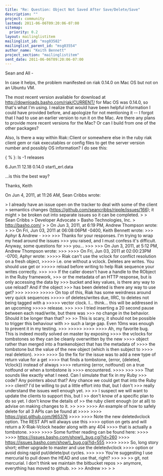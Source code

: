 ```yaml
---
title: "Re: Question: Object Not Saved After Save/Delete/Save"
description: ""
project: community
lastmod: 2011-06-06T09:20:06-07:00
sitemap:
  priority: 0.2
layout: mailinglistitem
mailinglist_id: "msg03582"
mailinglist_parent_id: "msg03554"
author_name: "Keith Bennett"
project_section: "mailinglistitem"
sent_date: 2011-06-06T09:20:06-07:00
---
```



Sean and All -

In case it helps, the problem manifested on riak 0.14.0 on Mac OS but not on an 
Ubuntu VM.

The most recent version available for download at 
http://downloads.basho.com/riak/CURRENT/ for Mac OS was 0.14.0, so that's what 
I'm using. I realize that would have been helpful information I could have 
provided before, and apologize for not mentioning it -- I forgot that I had to 
use an earlier version to run it on the Mac. Are there any plans to provide 
more recent versions for the Mac? Or can I build from one of the other 
packages? 

Also, Is there a way within Riak::Client or somewhere else in the ruby riak 
client gem or riak executables or config files to get the server version number 
and possibly OS information? I do see this:

{ % }: ls -1 releases 
 
 6.Jun.11 12.18
0.14.0
start\\_erl.data

...is this the best way?

Thanks,
Keith

On Jun 4, 2011, at 11:26 AM, Sean Cribbs wrote:

&gt; I already have an issue open on the tracker to deal with some of the client 
&gt; semantics changes (https://github.com/seancribbs/ripple/issues/166); it might 
&gt; be broken out into separate issues so it can be completed.
&gt; 
&gt; Sean Cribbs 
&gt; Developer Advocate
&gt; Basho Technologies, Inc.
&gt; http://basho.com/
&gt; 
&gt; On Jun 3, 2011, at 6:19 PM, Andrew Thompson wrote:
&gt; 
&gt;&gt; On Fri, Jun 03, 2011 at 06:08:06PM -0400, Keith Bennett wrote:
&gt;&gt;&gt; Aphyr & Andrew -
&gt;&gt;&gt; 
&gt;&gt;&gt; Thanks for your responses. I'm trying to wrap my head around the issues 
&gt;&gt;&gt; you raised, and I must confess it's difficult. Anyway, some questions for 
&gt;&gt;&gt; you...
&gt;&gt;&gt; 
&gt;&gt;&gt; On Jun 3, 2011, at 5:12 PM, Andrew Thompson wrote:
&gt;&gt;&gt; 
&gt;&gt;&gt;&gt; On Fri, Jun 03, 2011 at 02:00:23PM -0700, Aphyr wrote:
&gt;&gt;&gt;&gt;&gt; Riak can't use the vclock for conflict resolution on a fresh object,
&gt;&gt;&gt;&gt;&gt; i.e. one without a vclock. Deletes are writes. You should use get or
&gt;&gt;&gt;&gt;&gt; reload before writing to help Riak sequence your writes correctly.
&gt;&gt;&gt; 
&gt;&gt;&gt; If the caller doesn't have a handle to the RObject in the Ruby framework, 
&gt;&gt;&gt; or the metadata of an HTTP response, but is only accessing the data by 
&gt;&gt;&gt; bucket and key values, is there any way to use reload? And if the object 
&gt;&gt;&gt; has been deleted is there any way to use get?
&gt;&gt;&gt; 
&gt;&gt;&gt;&gt;&gt; 
&gt;&gt;&gt;&gt;&gt; On top of this, Riak has some weirdness around very quick sequences
&gt;&gt;&gt;&gt;&gt; of deletes/writes due, IIRC, to deletes not being tagged with a
&gt;&gt;&gt;&gt;&gt; vector clock. I... think... this will be addressed in an upcoming
&gt;&gt;&gt;&gt;&gt; release.
&gt;&gt;&gt; 
&gt;&gt;&gt; I tried inserting a 20 second pause between each read/write, but there was 
&gt;&gt;&gt; no change in the behavior. Should it be longer than that?
&gt;&gt; 
&gt;&gt; This is scary, it should not be possible to trigger this behaviour with
&gt;&gt; such a large gap. Even 10ms was enough to prevent it in my testing.
&gt;&gt;&gt; 
&gt;&gt;&gt;&gt;&gt; 
&gt;&gt;&gt;&gt; 
&gt;&gt;&gt;&gt; Ah, my favorite bug. This is indeed mostly solved on master by exposing
&gt;&gt;&gt;&gt; the vclocks for tombstones so they can be cleanly overwritten by the new
&gt;&gt;&gt;&gt; object rather than merged into a frankenobject that has the metadata of
&gt;&gt;&gt;&gt; the tombstone but the value of the new object (which is then subject to
&gt;&gt;&gt;&gt; real deletion).
&gt;&gt;&gt;&gt; 
&gt;&gt;&gt;&gt; So the fix for the issue was to add a new type of return value for a get
&gt;&gt;&gt;&gt; that finds a tombstone, {error, {deleted, Vclock}} instead of always
&gt;&gt;&gt;&gt; returning {error, notfound} on a true notfound or when a tombstone is
&gt;&gt;&gt;&gt; encountered.
&gt;&gt;&gt;&gt; 
&gt;&gt;&gt; 
&gt;&gt;&gt; That sounds like exactly what I need. Can I simulate that fix in my Ruby 
&gt;&gt;&gt; code? Any pointers about that? Any chance we could get that into the Ruby 
&gt;&gt;&gt; client? I'd be willing to put a little effort into that, but I don't 
&gt;&gt;&gt; really understand the issues well enough yet.
&gt;&gt; 
&gt;&gt; I suspect we will want to update the clients to support this, but I
&gt;&gt; don't know of a specific plan to do so yet. I don't know the details of
&gt;&gt; the ruby client enough (or at all) to advise on making changes to it.
&gt;&gt; 
&gt;&gt;&gt; 
&gt;&gt;&gt;&gt; An example of how to safely delete for all 3 APIs can be found at
&gt;&gt;&gt;&gt; 
&gt;&gt;&gt;&gt; https://gist.github.com/965376
&gt;&gt;&gt;&gt; 
&gt;&gt;&gt;&gt; Note the new deletedvclock option. The REST API will always use this
&gt;&gt;&gt;&gt; option on gets and will return a X-Riak-Vclock header along with any 404
&gt;&gt;&gt;&gt; that is actually a tombstone.
&gt;&gt;&gt;&gt; 
&gt;&gt;&gt;&gt; Some further reading can be found here:
&gt;&gt;&gt;&gt; 
&gt;&gt;&gt;&gt; https://issues.basho.com/show\\_bug.cgi?id=260
&gt;&gt;&gt;&gt; https://issues.basho.com/show\\_bug.cgi?id=555
&gt;&gt;&gt;&gt; 
&gt;&gt;&gt;&gt; So, long story short; either upgrade to master and use the deletedvclock
&gt;&gt;&gt;&gt; option or avoid doing rapid put/delete/put cycles.
&gt;&gt;&gt; 
&gt;&gt;&gt; You're suggesting I use mercurial to pull down the HEAD and use that, right?
&gt;&gt;&gt; 
&gt;&gt; 
&gt;&gt; git, not mercurial. I don't think we maintain the bitbucket repos
&gt;&gt; anymore, everything has moved to github.
&gt;&gt; 
&gt;&gt; Andrew
&gt;&gt; 
&gt; 
&gt; 

